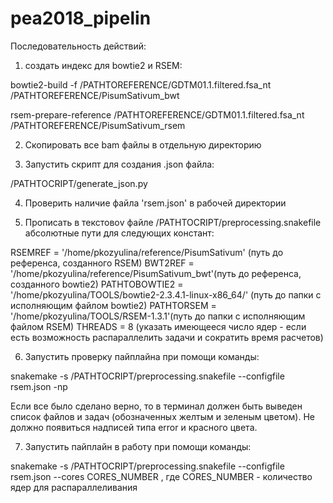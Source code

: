 # pea2018_pipelin

Последовательность действий:

1) создать индекс для bowtie2 и RSEM:

bowtie2-build -f /PATHTOREFERENCE/GDTM01.1.filtered.fsa_nt /PATHTOREFERENCE/PisumSativum_bwt

rsem-prepare-reference /PATHTOREFERENCE/GDTM01.1.filtered.fsa_nt /PATHTOREFERENCE/PisumSativum_rsem

2) Скопировать все bam файлы в отдельную директорию

3) Запустить скрипт для создания .json файла:

/PATHTOCRIPT/generate_json.py

4) Проверить наличие файла 'rsem.json' в рабочей директории

5) Прописать в текстовоv файле /PATHTOCRIPT/preprocessing.snakefile абсолютные пути для следующих констант:

RSEMREF = '/home/pkozyulina/reference/PisumSativum' (путь до референса, созданного RSEM)
BWT2REF = '/home/pkozyulina/reference/PisumSativum_bwt'(путь до референса, созданного bowtie2)
PATHTOBOWTIE2 = '/home/pkozyulina/TOOLS/bowtie2-2.3.4.1-linux-x86_64/' (путь до папки с исполняющим файлом bowtie2)
PATHTORSEM = '/home/pkozyulina/TOOLS/RSEM-1.3.1'(путь до папки с исполняющим файлом RSEM)
THREADS = 8 (указать имеющееся число ядер - если есть возможность распараллелить задачи и сократить время расчетов)

6) Запустить проверку пайплайна при помощи команды:

snakemake -s /PATHTOCRIPT/preprocessing.snakefile --configfile rsem.json -np

Если все было сделано верно, то в терминал должен быть выведен список файлов и задач (обозначенных желтым и зеленым цветом). Не должно появиться надписей типа error и красного цвета.

7) Запустить пайплайн в работу при помощи команды:

snakemake -s /PATHTOCRIPT/preprocessing.snakefile --configfile rsem.json --cores CORES_NUMBER 
, где CORES_NUMBER - количество ядер для распараллеливания

